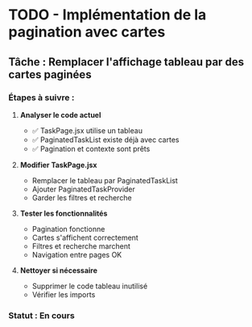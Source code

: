 # TODO - Implémentation de la pagination avec cartes

## Tâche : Remplacer l'affichage tableau par des cartes paginées

### Étapes à suivre :

1. **Analyser le code actuel**
   - ✅ TaskPage.jsx utilise un tableau
   - ✅ PaginatedTaskList existe déjà avec cartes
   - ✅ Pagination et contexte sont prêts

2. **Modifier TaskPage.jsx**
   - Remplacer le tableau par PaginatedTaskList
   - Ajouter PaginatedTaskProvider
   - Garder les filtres et recherche

3. **Tester les fonctionnalités**
   - Pagination fonctionne
   - Cartes s'affichent correctement
   - Filtres et recherche marchent
   - Navigation entre pages OK

4. **Nettoyer si nécessaire**
   - Supprimer le code tableau inutilisé
   - Vérifier les imports

### Statut : En cours

